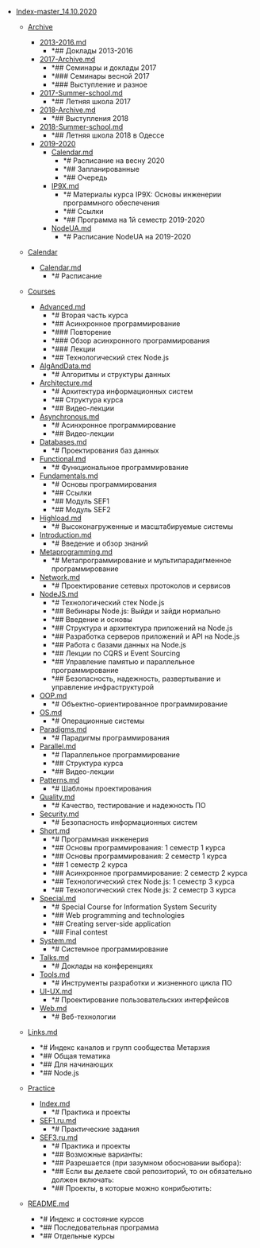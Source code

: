 - <a href = "E:\Node_projects\Node_Way\Education\TSH_index\Index-master_14.10.2020\cat.Index-master_14.10.2020\dir.Index-master_14.10.2020.md">Index-master_14.10.2020</a>
    - <a href = "E:\Node_projects\Node_Way\Education\TSH_index\Index-master_14.10.2020\Archive\cat.Archive\dir.Archive.md">Archive</a>
        - <a href = "E:\Node_projects\Node_Way\Education\TSH_index\Index-master_14.10.2020\Archive\2013-2016.md">2013-2016.md</a>
            - *## Доклады 2013-2016
        - <a href = "E:\Node_projects\Node_Way\Education\TSH_index\Index-master_14.10.2020\Archive\2017-Archive.md">2017-Archive.md</a>
            - *## Семинары и доклады 2017
            - *### Семинары весной 2017
            - *### Выступление и разное
        - <a href = "E:\Node_projects\Node_Way\Education\TSH_index\Index-master_14.10.2020\Archive\2017-Summer-school.md">2017-Summer-school.md</a>
            - *## Летняя школа 2017
        - <a href = "E:\Node_projects\Node_Way\Education\TSH_index\Index-master_14.10.2020\Archive\2018-Archive.md">2018-Archive.md</a>
            - *## Выступления 2018
        - <a href = "E:\Node_projects\Node_Way\Education\TSH_index\Index-master_14.10.2020\Archive\2018-Summer-school.md">2018-Summer-school.md</a>
            - *## Летняя школа 2018 в Одессе
        - <a href = "E:\Node_projects\Node_Way\Education\TSH_index\Index-master_14.10.2020\Archive\2019-2020\cat.2019-2020\dir.2019-2020.md">2019-2020</a>
            - <a href = "E:\Node_projects\Node_Way\Education\TSH_index\Index-master_14.10.2020\Archive\2019-2020\Calendar.md">Calendar.md</a>
                - *# Расписание на весну 2020
                - *## Запланированные
                - *## Очередь
            - <a href = "E:\Node_projects\Node_Way\Education\TSH_index\Index-master_14.10.2020\Archive\2019-2020\IP9X.md">IP9X.md</a>
                - *# Материалы курса IP9X: Основы инженерии программного обеспечения
                - *## Ссылки
                - *## Программа на 1й семестр 2019-2020
            - <a href = "E:\Node_projects\Node_Way\Education\TSH_index\Index-master_14.10.2020\Archive\2019-2020\NodeUA.md">NodeUA.md</a>
                - *# Расписание NodeUA на 2019-2020
        
    
    - <a href = "E:\Node_projects\Node_Way\Education\TSH_index\Index-master_14.10.2020\Calendar\cat.Calendar\dir.Calendar.md">Calendar</a>
        - <a href = "E:\Node_projects\Node_Way\Education\TSH_index\Index-master_14.10.2020\Calendar\Calendar.md">Calendar.md</a>
            - *# Расписание
    
    - <a href = "E:\Node_projects\Node_Way\Education\TSH_index\Index-master_14.10.2020\Courses\cat.Courses\dir.Courses.md">Courses</a>
        - <a href = "E:\Node_projects\Node_Way\Education\TSH_index\Index-master_14.10.2020\Courses\Advanced.md">Advanced.md</a>
            - *# Вторая часть курса
            - *## Асинхронное программирование
            - *### Повторение
            - *### Обзор асинхронного программирования
            - *### Лекции
            - *## Технологический стек Node.js
        - <a href = "E:\Node_projects\Node_Way\Education\TSH_index\Index-master_14.10.2020\Courses\AlgAndData.md">AlgAndData.md</a>
            - *# Алгоритмы и структуры данных
        - <a href = "E:\Node_projects\Node_Way\Education\TSH_index\Index-master_14.10.2020\Courses\Architecture.md">Architecture.md</a>
            - *# Архитектура информационных систем
            - *## Структура курса
            - *## Видео-лекции
        - <a href = "E:\Node_projects\Node_Way\Education\TSH_index\Index-master_14.10.2020\Courses\Asynchronous.md">Asynchronous.md</a>
            - *# Асинхронное программирование
            - *## Видео-лекции
        - <a href = "E:\Node_projects\Node_Way\Education\TSH_index\Index-master_14.10.2020\Courses\Databases.md">Databases.md</a>
            - *# Проектирования баз данных
        - <a href = "E:\Node_projects\Node_Way\Education\TSH_index\Index-master_14.10.2020\Courses\Functional.md">Functional.md</a>
            - *# Функциональное программирование
        - <a href = "E:\Node_projects\Node_Way\Education\TSH_index\Index-master_14.10.2020\Courses\Fundamentals.md">Fundamentals.md</a>
            - *# Основы программирования
            - *## Ссылки
            - *## Модуль SEF1
            - *## Модуль SEF2
        - <a href = "E:\Node_projects\Node_Way\Education\TSH_index\Index-master_14.10.2020\Courses\Highload.md">Highload.md</a>
            - *# Высоконагруженные и масштабируемые системы
        - <a href = "E:\Node_projects\Node_Way\Education\TSH_index\Index-master_14.10.2020\Courses\Introduction.md">Introduction.md</a>
            - *# Введение и обзор знаний
        - <a href = "E:\Node_projects\Node_Way\Education\TSH_index\Index-master_14.10.2020\Courses\Metaprogramming.md">Metaprogramming.md</a>
            - *# Метапрограммирование и мультипарадигменное программирование
        - <a href = "E:\Node_projects\Node_Way\Education\TSH_index\Index-master_14.10.2020\Courses\Network.md">Network.md</a>
            - *# Проектирование сетевых протоколов и сервисов
        - <a href = "E:\Node_projects\Node_Way\Education\TSH_index\Index-master_14.10.2020\Courses\NodeJS.md">NodeJS.md</a>
            - *# Технологический стек Node.js
            - *## Вебинары Node.js: Выйди и зайди нормально
            - *## Введение и основы
            - *## Структура и архитектура приложений на Node.js
            - *## Разработка серверов приложений и API на Node.js
            - *## Работа с базами данных на Node.js
            - *## Лекции по CQRS и Event Sourcing
            - *## Управление памятью и параллельное программирование
            - *## Безопасность, надежность, развертывание и управление инфраструктурой
        - <a href = "E:\Node_projects\Node_Way\Education\TSH_index\Index-master_14.10.2020\Courses\OOP.md">OOP.md</a>
            - *# Объектно-ориентированное программирование
        - <a href = "E:\Node_projects\Node_Way\Education\TSH_index\Index-master_14.10.2020\Courses\OS.md">OS.md</a>
            - *# Операционные системы
        - <a href = "E:\Node_projects\Node_Way\Education\TSH_index\Index-master_14.10.2020\Courses\Paradigms.md">Paradigms.md</a>
            - *# Парадигмы программирования
        - <a href = "E:\Node_projects\Node_Way\Education\TSH_index\Index-master_14.10.2020\Courses\Parallel.md">Parallel.md</a>
            - *# Параллельное программирование
            - *## Структура курса
            - *## Видео-лекции
        - <a href = "E:\Node_projects\Node_Way\Education\TSH_index\Index-master_14.10.2020\Courses\Patterns.md">Patterns.md</a>
            - *# Шаблоны проектирования
        - <a href = "E:\Node_projects\Node_Way\Education\TSH_index\Index-master_14.10.2020\Courses\Quality.md">Quality.md</a>
            - *# Качество, тестирование и надежность ПО
        - <a href = "E:\Node_projects\Node_Way\Education\TSH_index\Index-master_14.10.2020\Courses\Security.md">Security.md</a>
            - *# Безопасность информационных систем
        - <a href = "E:\Node_projects\Node_Way\Education\TSH_index\Index-master_14.10.2020\Courses\Short.md">Short.md</a>
            - *# Программная инженерия
            - *## Основы программирования: 1 семестр 1 курса
            - *## Основы программирования: 2 семестр 1 курса
            - *## 1 семестр 2 курса
            - *## Асинхронное программирование: 2 семестр 2 курса
            - *## Технологический стек Node.js: 1 семестр 3 курса
            - *## Технологический стек Node.js: 2 семестр 3 курса
        - <a href = "E:\Node_projects\Node_Way\Education\TSH_index\Index-master_14.10.2020\Courses\Special.md">Special.md</a>
            - *# Special Course for Information System Security
            - *## Web programming and technologies
            - *## Creating server-side application
            - *## Final contest
        - <a href = "E:\Node_projects\Node_Way\Education\TSH_index\Index-master_14.10.2020\Courses\System.md">System.md</a>
            - *# Системное программирование
        - <a href = "E:\Node_projects\Node_Way\Education\TSH_index\Index-master_14.10.2020\Courses\Talks.md">Talks.md</a>
            - *# Доклады на конференциях
        - <a href = "E:\Node_projects\Node_Way\Education\TSH_index\Index-master_14.10.2020\Courses\Tools.md">Tools.md</a>
            - *# Инструменты разработки и жизненного цикла ПО
        - <a href = "E:\Node_projects\Node_Way\Education\TSH_index\Index-master_14.10.2020\Courses\UI-UX.md">UI-UX.md</a>
            - *# Проектирование пользовательских интерфейсов
        - <a href = "E:\Node_projects\Node_Way\Education\TSH_index\Index-master_14.10.2020\Courses\Web.md">Web.md</a>
            - *# Веб-технологии
    
    - <a href = "E:\Node_projects\Node_Way\Education\TSH_index\Index-master_14.10.2020\Links.md">Links.md</a>
        - *# Индекс каналов и групп сообщества Метархия
        - *## Общая тематика
        - *## Для начинающих
        - *## Node.js
    - <a href = "E:\Node_projects\Node_Way\Education\TSH_index\Index-master_14.10.2020\Practice\cat.Practice\dir.Practice.md">Practice</a>
        - <a href = "E:\Node_projects\Node_Way\Education\TSH_index\Index-master_14.10.2020\Practice\Index.md">Index.md</a>
            - *# Практика и проекты
        - <a href = "E:\Node_projects\Node_Way\Education\TSH_index\Index-master_14.10.2020\Practice\SEF1.ru.md">SEF1.ru.md</a>
            - *# Практические задания
        - <a href = "E:\Node_projects\Node_Way\Education\TSH_index\Index-master_14.10.2020\Practice\SEF3.ru.md">SEF3.ru.md</a>
            - *# Практика и проекты
            - *## Возможные варианты:
            - *## Разрешается (при зазумном обосновании выбора):
            - *## Если вы делаете свой репозиторий, то он обязательно должен включать:
            - *## Проекты, в которые можно конрибьютить:
    
    - <a href = "E:\Node_projects\Node_Way\Education\TSH_index\Index-master_14.10.2020\README.md">README.md</a>
        - *# Индекс и состояние курсов
        - *## Последовательная программа
        - *## Отдельные курсы
